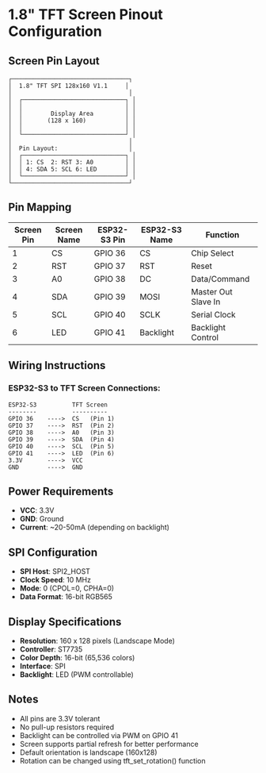 # 1.8" TFT Screen Pinout Configuration

## Screen Pin Layout
```
┌─────────────────────────────────┐
│  1.8" TFT SPI 128x160 V1.1     │
│                                 │
│  ┌─────────────────────────────┐ │
│  │                             │ │
│  │        Display Area         │ │
│  │       (128 x 160)           │ │
│  │                             │ │
│  └─────────────────────────────┘ │
│                                 │
│  Pin Layout:                    │
│  ┌─────────────────────────────┐ │
│  │ 1: CS  2: RST 3: A0         │ │
│  │ 4: SDA 5: SCL 6: LED        │ │
│  └─────────────────────────────┘ │
└─────────────────────────────────┘
```

## Pin Mapping

| Screen Pin | Screen Name | ESP32-S3 Pin | ESP32-S3 Name | Function |
|------------|-------------|--------------|---------------|----------|
| 1          | CS          | GPIO 36      | CS            | Chip Select |
| 2          | RST         | GPIO 37      | RST           | Reset |
| 3          | A0          | GPIO 38      | DC            | Data/Command |
| 4          | SDA         | GPIO 39      | MOSI          | Master Out Slave In |
| 5          | SCL         | GPIO 40      | SCLK          | Serial Clock |
| 6          | LED         | GPIO 41      | Backlight     | Backlight Control |

## Wiring Instructions

### ESP32-S3 to TFT Screen Connections:
```
ESP32-S3          TFT Screen
--------          ----------
GPIO 36    ---->  CS   (Pin 1)
GPIO 37    ---->  RST  (Pin 2)
GPIO 38    ---->  A0   (Pin 3)
GPIO 39    ---->  SDA  (Pin 4)
GPIO 40    ---->  SCL  (Pin 5)
GPIO 41    ---->  LED  (Pin 6)
3.3V       ---->  VCC
GND        ---->  GND
```

## Power Requirements
- **VCC**: 3.3V
- **GND**: Ground
- **Current**: ~20-50mA (depending on backlight)

## SPI Configuration
- **SPI Host**: SPI2_HOST
- **Clock Speed**: 10 MHz
- **Mode**: 0 (CPOL=0, CPHA=0)
- **Data Format**: 16-bit RGB565

## Display Specifications
- **Resolution**: 160 x 128 pixels (Landscape Mode)
- **Controller**: ST7735
- **Color Depth**: 16-bit (65,536 colors)
- **Interface**: SPI
- **Backlight**: LED (PWM controllable)

## Notes
- All pins are 3.3V tolerant
- No pull-up resistors required
- Backlight can be controlled via PWM on GPIO 41
- Screen supports partial refresh for better performance
- Default orientation is landscape (160x128)
- Rotation can be changed using tft_set_rotation() function
